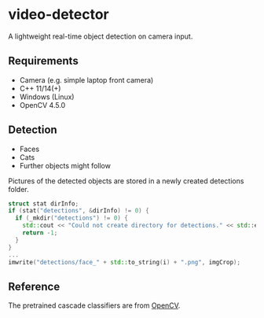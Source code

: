 # video-detector

A lightweight real-time object detection on camera input.

## Requirements
* Camera (e.g. simple laptop front camera)
* C++ 11/14(+)
* Windows (Linux)
* OpenCV 4.5.0

## Detection
* Faces
* Cats
* Further objects might follow

Pictures of the detected objects are stored in a newly created detections folder.
```C++
struct stat dirInfo;
if (stat("detections", &dirInfo) != 0) {
  if (_mkdir("detections") != 0) {
    std::cout << "Could not create directory for detections." << std::endl;
    return -1;
  }
}
...
imwrite("detections/face_" + std::to_string(i) + ".png", imgCrop);
```

## Reference
The pretrained cascade classifiers are from [OpenCV](https://github.com/opencv/opencv/tree/3.4/data/haarcascades).

